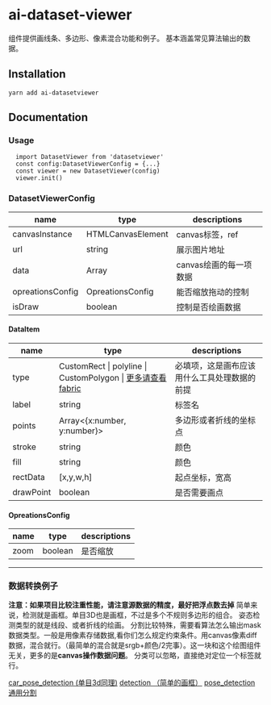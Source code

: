# ai-dataset-viewer

组件提供画线条、多边形、像素混合功能和例子。
基本涵盖常见算法输出的数据。

## Installation

`yarn add ai-datasetviewer`

## Documentation

### Usage
```
  import DatasetViewer from 'datasetviewer'
  const config:DatasetViewerConfig = {...}
  const viewer = new DatasetViewer(config)
  viewer.init()
```
### DatasetViewerConfig
| name | type | descriptions |
| --- | --- | --- |
| canvasInstance | HTMLCanvasElement | canvas标签，ref |
| url | string | 展示图片地址 |
| data | Array<DataItem> | canvas绘画的每一项数据 |
| opreationsConfig | OpreationsConfig | 能否缩放拖动的控制 |
| isDraw | boolean | 控制是否绘画数据 |

#### DataItem

| name | type | descriptions |
| --- | --- | --- |
| type | CustomRect \| polyline \| CustomPolygon \| [更多请查看fabric](http://fabricjs.com/docs/) | 必填项，这是画布应该用什么工具处理数据的前提 |
| label | string | 标签名 |
| points |  Array<{x:number, y:number}> | 多边形或者折线的坐标点 |
| stroke | string | 颜色 |
| fill | string | 颜色 |
| rectData | [x,y,w,h] | 起点坐标，宽高 |
| drawPoint | boolean | 是否需要画点 |

#### OpreationsConfig

| name | type | descriptions |
| --- | --- | --- |
| zoom | boolean | 是否缩放 |

---

### 数据转换例子
**注意：如果项目比较注重性能，请注意源数据的精度，最好把浮点数去掉**
简单来说，检测就是画框。单目3D也是画框，不过是多个不规则多边形的组合。
姿态检测类型的就是线段、或者折线的绘画。
分割比较特殊，需要看算法怎么输出mask数据类型。一般是用像素存储数据,看你们怎么规定约束条件。用canvas像素diff数据，混合就行。（最简单的混合就是srgb+颜色/2完事）。这一块和这个绘图组件无关，更多的是**canvas操作数据问题**。
分类可以忽略，直接绝对定位一个标签就行。

[car_pose_detection (单目3d同理)](https://github.com/IAMSBLOL/dataset-viewer/blob/master/src/view/DatasetViewerExample/transfromUtils/car_pose_detection.ts)
[detection （简单的画框）](https://github.com/IAMSBLOL/dataset-viewer/blob/master/src/view/DatasetViewerExample/transfromUtils/detection.ts)
[pose_detection](https://github.com/IAMSBLOL/dataset-viewer/blob/master/src/view/DatasetViewerExample/transfromUtils/pose_detection.ts)
[通用分割](https://github.com/IAMSBLOL/dataset-viewer/blob/master/src/view/DatasetViewerExample/transfromUtils/segment.ts)